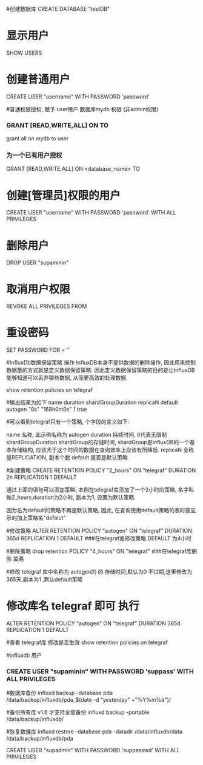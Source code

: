 #创建数据库
CREATE DATABASE "testDB"

# 显示用户
SHOW USERS

# 创建普通用户
CREATE USER "username" WITH PASSWORD 'password'

#普通权限授权, 赋予 user用户 数据库mydb 权限 (非admin权限)
### GRANT [READ,WRITE,ALL] ON TO 
grant all on mydb to user

### 为一个已有用户授权
GRANT [READ,WRITE,ALL] ON <database_name> TO <username>

# 创建[管理员]权限的用户
CREATE USER "username" WITH PASSWORD 'password' WITH ALL PRIVILEGES

# 删除用户
DROP USER "supaminin"

# 取消用户权限
REVOKE ALL PRIVILEGES FROM <username>

# 重设密码
SET PASSWORD FOR <username> = '<password>'




#InfluxDb数据保留策略 操作
InfluxDB本身不提供数据的删除操作, 因此用来控制数据量的方式就是定义数据保留策略.
因此定义数据保留策略的目的是让InfluxDB能够知道可以丢弃哪些数据, 从而更高效的处理数据.

show retention policies on telegraf

#输出结果为如下
name	duration	shardGroupDuration	replicaN	default
autogen	  "0s"	    "168h0m0s"	            1	    true

#可以看到telegraf只有一个策略, 个字段的含义如下:

name 名称, 此示例名称为 autogen
duration 持续时间, 0代表无限制
shardGroupDuration shardGroup的存储时间, shardGroup是InfluxDB的一个基本存储结构, 应该大于这个时间的数据在查询效率上应该有所降低.
replicaN 全称是REPLICATION, 副本个数
default 是否是默认策略
 
 #新建策略
CREATE RETENTION POLICY "2_hours" ON "telegraf" DURATION 2h REPLICATION 1 DEFAULT

通过上面的语句可以添加策略, 本例在telegraf库添加了一个2小时的策略, 名字叫做2_hours,duration为2小时, 副本为1, 设置为默认策略.

因为名为default的策略不再是默认策略, 因此, 在查询使用default策略的表时要显示的加上策略名"defalut"

#修改策略
ALTER RETENTION POLICY "autogen" ON "telegraf" DURATION 365d REPLICATION 1 DEFAULT
###在telegraf库修改策略 DEFAULT 为4小时

#删除策略 
drop retention POLICY "4_hours" ON "telegraf"
###在telegraf库删除  策略 


#修改 telegraf 库中名称为 autogen的 的 存储时间,默认为0 不过期,这里修改为365天,副本为1 ,默认default策略
# 修改库名 telegraf 即可 执行
ALTER RETENTION POLICY "autogen" ON "telegraf" DURATION 365d REPLICATION 1 DEFAULT

#查看 telegraf库 修改是否生效
show retention policies on telegraf



#influxdb 用户
### CREATE USER "supaminin" WITH PASSWORD 'suppass' WITH ALL PRIVILEGES


#数据库备份
influxd backup -database pda /data/backup/influxdb/pda_$(date -d "yesterday" +"%Y%m%d")/

#备份所有库 v1.6 才支持全量备份
influxd backup -portable /data/backup/influxdb/

#恢复数据库
influxd restore -database pda -datadir /data/influxdb/data /data/backup/influxdb/pda







CREATE USER "supadmin" WITH PASSWORD 'suppasswd' WITH ALL PRIVILEGES